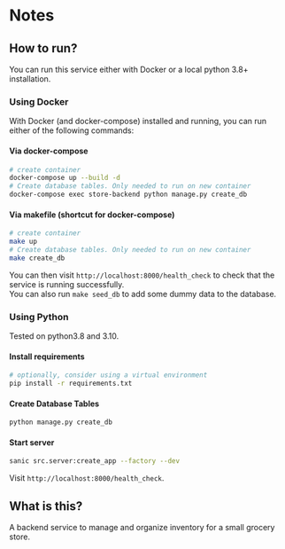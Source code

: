 # Notes

## How to run?

You can run this service either with Docker or a local python 3.8+ installation.


### Using Docker

With Docker (and docker-compose) installed and running, you can run either of the following commands:

#### Via docker-compose
```bash
# create container
docker-compose up --build -d
# Create database tables. Only needed to run on new container
docker-compose exec store-backend python manage.py create_db
```

#### Via makefile (shortcut for docker-compose)
```bash
# create container
make up
# Create database tables. Only needed to run on new container
make create_db
```
You can then visit `http://localhost:8000/health_check` to check that the service is running successfully.  
You can also run `make seed_db` to add some dummy data to the database.

### Using Python

Tested on python3.8 and 3.10.

#### Install requirements
```bash
# optionally, consider using a virtual environment
pip install -r requirements.txt
```
#### Create Database Tables
```bash
python manage.py create_db
```
#### Start server
```bash
sanic src.server:create_app --factory --dev
```

Visit `http://localhost:8000/health_check`.

## What is this?

A backend service to manage and organize inventory for a small grocery store.
